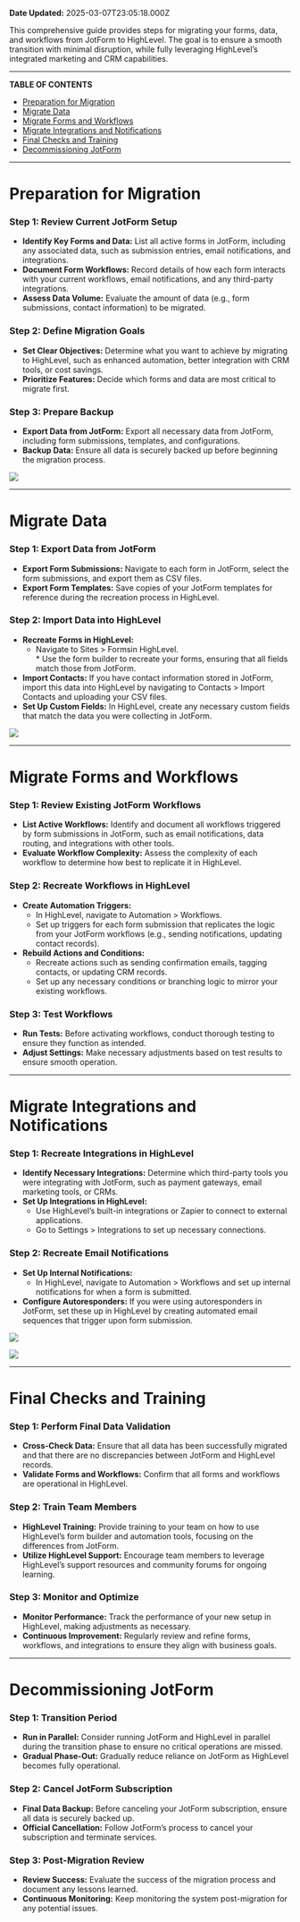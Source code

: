**Date Updated:** 2025-03-07T23:05:18.000Z

This comprehensive guide provides steps for migrating your forms, data, and workflows from JotForm to HighLevel. The goal is to ensure a smooth transition with minimal disruption, while fully leveraging HighLevel’s integrated marketing and CRM capabilities.

---

**TABLE OF CONTENTS**

* [Preparation for Migration](#Preparation-for-Migration)
* [Migrate Data](#Migrate-Data)
* [Migrate Forms and Workflows](#Migrate-Forms-and-Workflows)
* [Migrate Integrations and Notifications](#Migrate-Integrations-and-Notifications)
* [Final Checks and Training](#Final-Checks-and-Training)
* [Decommissioning JotForm](#Decommissioning-JotForm)

---

# **Preparation for Migration**

  
### **Step 1:** Review Current JotForm Setup

* **Identify Key Forms and Data:** List all active forms in JotForm, including any associated data, such as submission entries, email notifications, and integrations.
* **Document Form Workflows:** Record details of how each form interacts with your current workflows, email notifications, and any third-party integrations.
* **Assess Data Volume:** Evaluate the amount of data (e.g., form submissions, contact information) to be migrated.
  
  
### **Step 2:** Define Migration Goals

* **Set Clear Objectives:** Determine what you want to achieve by migrating to HighLevel, such as enhanced automation, better integration with CRM tools, or cost savings.
* **Prioritize Features:** Decide which forms and data are most critical to migrate first.
  
  
### **Step 3:** Prepare Backup

* **Export Data from JotForm:** Export all necessary data from JotForm, including form submissions, templates, and configurations.
* **Backup Data:** Ensure all data is securely backed up before beginning the migration process.
  
  
![](https://s3.amazonaws.com/cdn.freshdesk.com/data/helpdesk/attachments/production/155034034712/original/kVW5hpkM6dq4K3Om70eEAAvLLPFXMJdasw.png?1727961451)

---

# **Migrate Data**

  
### **Step 1:** Export Data from JotForm

* **Export Form Submissions:** Navigate to each form in JotForm, select the form submissions, and export them as CSV files.
* **Export Form Templates:** Save copies of your JotForm templates for reference during the recreation process in HighLevel.
  
  
### **Step 2:** Import Data into HighLevel

* **Recreate Forms in HighLevel:**  
   * Navigate to Sites > Formsin HighLevel.  
         * Use the form builder to recreate your forms, ensuring that all fields match those from JotForm.
* **Import Contacts:** If you have contact information stored in JotForm, import this data into HighLevel by navigating to Contacts > Import Contacts and uploading your CSV files.
* **Set Up Custom Fields:** In HighLevel, create any necessary custom fields that match the data you were collecting in JotForm.
  
  
![](https://s3.amazonaws.com/cdn.freshdesk.com/data/helpdesk/attachments/production/155034048080/original/ZD6ZYLtLVBFDFJOTbWC1GnbSUL8n7uyxGg.png?1727968977)

---

# **Migrate Forms and Workflows**

  
### **Step 1:** Review Existing JotForm Workflows

* **List Active Workflows:** Identify and document all workflows triggered by form submissions in JotForm, such as email notifications, data routing, and integrations with other tools.
* **Evaluate Workflow Complexity:** Assess the complexity of each workflow to determine how best to replicate it in HighLevel.
  
  
### **Step 2:** Recreate Workflows in HighLevel

* **Create Automation Triggers:**  
   * In HighLevel, navigate to Automation > Workflows.  
   * Set up triggers for each form submission that replicates the logic from your JotForm workflows (e.g., sending notifications, updating contact records).
* **Rebuild Actions and Conditions:**  
   * Recreate actions such as sending confirmation emails, tagging contacts, or updating CRM records.  
   * Set up any necessary conditions or branching logic to mirror your existing workflows.
  
  
### **Step 3:** Test Workflows

* **Run Tests:** Before activating workflows, conduct thorough testing to ensure they function as intended.
* **Adjust Settings:** Make necessary adjustments based on test results to ensure smooth operation.

---

# **Migrate Integrations and Notifications**

  
### **Step 1:** Recreate Integrations in HighLevel

* **Identify Necessary Integrations:** Determine which third-party tools you were integrating with JotForm, such as payment gateways, email marketing tools, or CRMs.
* **Set Up Integrations in HighLevel:**  
   * Use HighLevel’s built-in integrations or Zapier to connect to external applications.  
   * Go to Settings > Integrations to set up necessary connections.
  
  
### **Step 2:** Recreate Email Notifications

* **Set Up Internal Notifications:**  
   * In HighLevel, navigate to Automation > Workflows and set up internal notifications for when a form is submitted.
* **Configure Autoresponders:** If you were using autoresponders in JotForm, set these up in HighLevel by creating automated email sequences that trigger upon form submission.
  
  
![](https://s3.amazonaws.com/cdn.freshdesk.com/data/helpdesk/attachments/production/155034034717/original/Yo-oSTos10DYgMLGJ7bczGQ9pbBf37BfvQ.png?1727961452)

  
![](https://s3.amazonaws.com/cdn.freshdesk.com/data/helpdesk/attachments/production/155034034718/original/xppqTbv0qo60i7wsDRIk16z5mKoanMW6ew.png?1727961452)

---

  
# **Final Checks and Training**

  
### **Step 1:** Perform Final Data Validation

* **Cross-Check Data:** Ensure that all data has been successfully migrated and that there are no discrepancies between JotForm and HighLevel records.
* **Validate Forms and Workflows:** Confirm that all forms and workflows are operational in HighLevel.
  
  
### **Step 2:** Train Team Members

* **HighLevel Training:** Provide training to your team on how to use HighLevel’s form builder and automation tools, focusing on the differences from JotForm.
* **Utilize HighLevel Support:** Encourage team members to leverage HighLevel’s support resources and community forums for ongoing learning.
  
  
### **Step 3:** Monitor and Optimize

* **Monitor Performance:** Track the performance of your new setup in HighLevel, making adjustments as necessary.
* **Continuous Improvement:** Regularly review and refine forms, workflows, and integrations to ensure they align with business goals.

---

# **Decommissioning JotForm**

  
### **Step 1:** Transition Period

* **Run in Parallel:** Consider running JotForm and HighLevel in parallel during the transition phase to ensure no critical operations are missed.
* **Gradual Phase-Out:** Gradually reduce reliance on JotForm as HighLevel becomes fully operational.
  
  
### **Step 2:** Cancel JotForm Subscription

* **Final Data Backup:** Before canceling your JotForm subscription, ensure all data is securely backed up.
* **Official Cancellation:** Follow JotForm’s process to cancel your subscription and terminate services.
  
  
### **Step 3:** Post-Migration Review

* **Review Success:** Evaluate the success of the migration process and document any lessons learned.
* **Continuous Monitoring:** Keep monitoring the system post-migration for any potential issues.

  